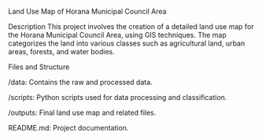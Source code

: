 Land Use Map of Horana Municipal Council Area

Description This project involves the creation of a detailed land use map for the Horana Municipal Council Area, using GIS techniques. The map categorizes the land into various classes such as agricultural land, urban areas, forests, and water bodies.


Files and Structure

/data: Contains the raw and processed data.

/scripts: Python scripts used for data processing and classification.

/outputs: Final land use map and related files.

README.md: Project documentation.
